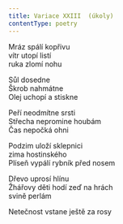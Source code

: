```yaml
---
title: Variace XXIII  (úkoly)
contentType: poetry
---
```


<section>

Mráz spálí kopřivu  
vítr utopí listí  
ruka zlomí nohu

Sůl dosedne  
Škrob nahmátne  
Olej uchopí a stiskne

Peří neodmítne srsti  
Střecha nepromine houbám  
Čas nepočká ohni

Podzim uloží sklepnici  
zima hostinského  
Plíseň vypálí rybník před nosem

Dřevo uprosí hlínu  
Žhářovy děti hodí zeď na hrách  
svině perlám

Netečnost vstane ještě za rosy

</section>
